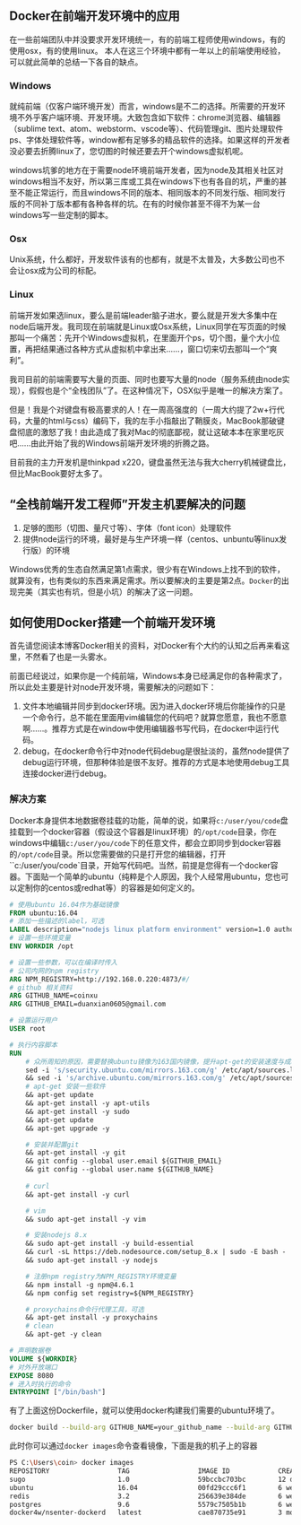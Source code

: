## Docker在前端开发环境中的应用
在一些前端团队中并没要求开发环境统一，有的前端工程师使用windows，有的使用osx，有的使用linux。
本人在这三个环境中都有一年以上的前端使用经验，可以就此简单的总结一下各自的缺点。

### Windows
就纯前端（仅客户端环境开发）而言，windows是不二的选择。所需要的开发环境不外乎客户端环境、开发环境。大致包含如下软件：chrome浏览器、编辑器（sublime text、atom、webstorm、vscode等）、代码管理git、图片处理软件ps、字体处理软件等，window都有足够多的精品软件的选择。如果这样的开发者没必要去折腾linux了，您切图的时候还要去开个windows虚拟机呢。

windows坑爹的地方在于需要node环境前端开发者，因为node及其相关社区对windows相当不友好，所以第三库或工具在windows下也有各自的坑，严重的甚至不能正常运行，而且windows不同的版本、相同版本的不同发行版、相同发行版的不同补丁版本都有各种各样的坑。在有的时候你甚至不得不为某一台windows写一些定制的脚本。

### Osx
Unix系统，什么都好，开发软件该有的也都有，就是不太普及，大多数公司也不会让osx成为公司的标配。

### Linux
前端开发如果选linux，要么是前端leader脑子进水，要么就是开发大多集中在node后端开发。我司现在前端就是Linux或Osx系统，Linux同学在写页面的时候那叫一个痛苦：先开个Windows虚拟机，在里面开个ps，切个图，量个大小位置，再把结果通过各种方式从虚拟机中拿出来......，窗口切来切去那叫一个“爽利”。

我司目前的前端需要写大量的页面、同时也要写大量的node（服务系统由node实现），假假也是个“全栈团队”了。在这种情况下，OSX似乎是唯一的解决方案了。

但是！我是个对键盘有极高要求的人！在一周高强度的（一周大约提了2w+行代码，大量的html与css）编码下，我的左手小指敲出了鞘膜炎，MacBook那破键盘彻底的激怒了我！由此造成了我对Mac的彻底鄙视，就让这破本本在家里吃灰吧......由此开始了我的Windows前端开发环境的折腾之路。

目前我的主力开发机是thinkpad x220，键盘虽然无法与我大cherry机械键盘比，但比MacBook要好太多了。

## “全栈前端开发工程师”开发主机要解决的问题
1. 足够的图形（切图、量尺寸等）、字体（font icon）处理软件
2. 提供node运行的环境，最好是与生产环境一样（centos、unbuntu等linux发行版）的环境

Windows优秀的生态自然满足第1点需求，很少有在Windows上找不到的软件，就算没有，也有类似的东西来满足需求。所以要解决的主要是第2点。`Docker`的出现完美（其实也有坑，但是小坑）的解决了这一问题。

## 如何使用Docker搭建一个前端开发环境
首先请您阅读本博客Docker相关的资料，对Docker有个大约的认知之后再来看这里，不然看了也是一头雾水。

前面已经说过，如果你是一个纯前端，Windows本身已经满足你的各种需求了，所以此处主要是针对node开发环境，需要解决的问题如下：

1. 文件本地编辑并同步到docker环境。因为进入docker环境后你能操作的只是一个命令行，总不能在里面用vim编辑您的代码吧？就算您愿意，我也不愿意啊......。推荐方式是在window中使用编辑器书写代码，在docker中运行代码。
2. debug，在docker命令行中对node代码debug是很扯淡的，虽然node提供了debug运行环境，但那种体验是很不友好。推荐的方式是本地使用debug工具连接docker进行debug。

### 解决方案
Docker本身提供本地数据卷挂载的功能，简单的说，如果将`c:/user/you/code`盘挂载到一个docker容器（假设这个容器是linux环境）的`/opt/code`目录，你在windows中编辑`c:/user/you/code`下的任意文件，都会立即同步到docker容器的`/opt/code`目录。所以您需要做的只是打开您的编辑器，打开``c:/user/you/code`目录，开始写代码吧。当然，前提是您得有一个docker容器。下面贴一个简单的ubuntu（纯粹是个人原因，我个人经常用ubuntu，您也可以定制你的centos或redhat等）的容器是如何定义的。

```dockerfile
# 使用ubuntu 16.04作为基础镜像
FROM ubuntu:16.04
# 添加一些描述的label，可选
LABEL description="nodejs linux platform environment" version=1.0 author=coinxu
# 设置一些环境变量
ENV WORKDIR /opt

# 设置一些参数，可以在编译时传入
# 公司内网的npm registry
ARG NPM_REGISTRY=http://192.168.0.220:4873/#/
# github 相关资料
ARG GITHUB_NAME=coinxu
ARG GITHUB_EMAIL=duanxian0605@gmail.com

# 设置运行用户
USER root

# 执行内容脚本
RUN                                                                                \
    # 众所周知的原因，需要替换ubuntu镜像为163国内镜像，提升apt-get的安装速度与成功率    
    sed -i 's/security.ubuntu.com/mirrors.163.com/g' /etc/apt/sources.list         \
    && sed -i 's/archive.ubuntu.com/mirrors.163.com/g' /etc/apt/sources.list       \
    # apt-get 安装一些软件
    && apt-get update                                                              \    
    && apt-get install -y apt-utils                                                \
    && apt-get install -y sudo                                                     \
    && apt-get update                                                              \
    && apt-get upgrade -y                                                          \

    # 安装并配置git
    && apt-get install -y git                                                      \
    && git config --global user.email ${GITHUB_EMAIL}                              \
    && git config --global user.name ${GITHUB_NAME}                                \
    
    # curl
    && apt-get install -y curl                                                     \

    # vim
    && sudo apt-get install -y vim                                                 \

    # 安装nodejs 8.x
    && sudo apt-get install -y build-essential                                     \
    && curl -sL https://deb.nodesource.com/setup_8.x | sudo -E bash -              \
    && sudo apt-get install -y nodejs                                              \

    # 注册npm registry为NPM_REGISTRY环境变量
    && npm install -g npm@4.6.1                                                    \
    && npm config set registry=${NPM_REGISTRY}                                     \        

    # proxychains命令行代理工具，可选
    && apt-get install -y proxychains                                              \                                                
    # clean
    && apt-get -y clean

# 声明数据卷
VOLUME ${WORKDIR}
# 对外开放端口
EXPOSE 8080
# 进入时执行的命令
ENTRYPOINT ["/bin/bash"]
```
有了上面这份Dockerfile，就可以使用docker构建我们需要的ubuntu环境了。
```bash
docker build --build-arg GITHUB_NAME=your_github_name --build-arg GITHUB_EMAIL=your_github_email -t myubuntu:1.0 .
```

此时你可以通过`docker images`命令查看镜像，下面是我的机子上的容器
```bash
PS C:\Users\coin> docker images
REPOSITORY                 TAG                 IMAGE ID            CREATED             SIZE
sugo                       1.0                 59bccbc703bc        12 days ago         576MB
ubuntu                     16.04               00fd29ccc6f1        6 weeks ago         111MB
redis                      3.2                 256639e384de        6 weeks ago         99.7MB
postgres                   9.6                 5579c7505b1b        6 weeks ago         268MB
docker4w/nsenter-dockerd   latest              cae870735e91        3 months ago        187kB
```





